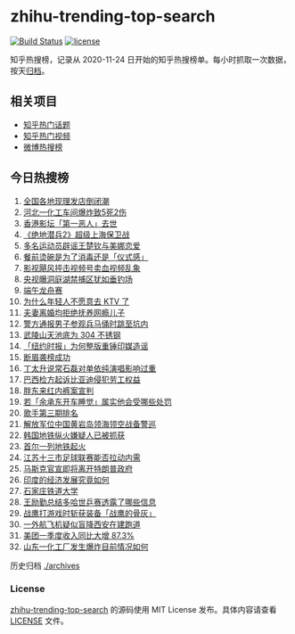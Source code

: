 # zhihu-trending-top-search

[![Build Status](https://github.com/justjavac/zhihu-trending-top-search/workflows/ci/badge.svg?branch=main)](https://github.com/justjavac/zhihu-trending-top-search/actions)
[![license](https://img.shields.io/github/license/justjavac/zhihu-trending-top-search)](https://github.com/justjavac/zhihu-trending-top-search/blob/main/LICENSE)

知乎热搜榜，记录从 2020-11-24 日开始的知乎热搜榜单。每小时抓取一次数据，按天[归档](./archives)。

## 相关项目

- [知乎热门话题](https://github.com/justjavac/zhihu-trending-hot-questions)
- [知乎热门视频](https://github.com/justjavac/zhihu-trending-hot-video)
- [微博热搜榜](https://github.com/justjavac/weibo-trending-hot-search)

## 今日热搜榜

<!-- BEGIN -->
<!-- 最后更新时间 Sat May 31 2025 22:17:47 GMT+0800 (China Standard Time) -->

1. [全国各地现理发店倒闭潮](https://www.zhihu.com/search?q=%E5%85%A8%E5%9B%BD%E5%90%84%E5%9C%B0%E7%8E%B0%E7%90%86%E5%8F%91%E5%BA%97%E5%80%92%E9%97%AD%E6%BD%AE)
1. [河北一化工车间爆炸致5死2伤](https://www.zhihu.com/search?q=%E6%B2%B3%E5%8C%97%E4%B8%80%E5%8C%96%E5%B7%A5%E8%BD%A6%E9%97%B4%E7%88%86%E7%82%B8%E8%87%B45%E6%AD%BB2%E4%BC%A4)
1. [香港影坛「第一恶人」去世](https://www.zhihu.com/search?q=%E9%A6%99%E6%B8%AF%E5%BD%B1%E5%9D%9B%E3%80%8C%E7%AC%AC%E4%B8%80%E6%81%B6%E4%BA%BA%E3%80%8D%E5%8E%BB%E4%B8%96)
1. [《绝地潜兵2》超级上海保卫战](https://www.zhihu.com/search?q=%E3%80%8A%E7%BB%9D%E5%9C%B0%E6%BD%9C%E5%85%B52%E3%80%8B%E8%B6%85%E7%BA%A7%E4%B8%8A%E6%B5%B7%E4%BF%9D%E5%8D%AB%E6%88%98)
1. [多名运动员辟谣王楚钦与美娜恋爱](https://www.zhihu.com/search?q=%E5%A4%9A%E5%90%8D%E8%BF%90%E5%8A%A8%E5%91%98%E8%BE%9F%E8%B0%A3%E7%8E%8B%E6%A5%9A%E9%92%A6%E4%B8%8E%E7%BE%8E%E5%A8%9C%E6%81%8B%E7%88%B1)
1. [餐前烫碗是为了消毒还是「仪式感」](https://www.zhihu.com/search?q=%E9%A4%90%E5%89%8D%E7%83%AB%E7%A2%97%E6%98%AF%E4%B8%BA%E4%BA%86%E6%B6%88%E6%AF%92%E8%BF%98%E6%98%AF%E3%80%8C%E4%BB%AA%E5%BC%8F%E6%84%9F%E3%80%8D)
1. [影视飓风抨击视频号卖血视频乱象](https://www.zhihu.com/search?q=%E5%BD%B1%E8%A7%86%E9%A3%93%E9%A3%8E%E6%8A%A8%E5%87%BB%E8%A7%86%E9%A2%91%E5%8F%B7%E5%8D%96%E8%A1%80%E8%A7%86%E9%A2%91%E4%B9%B1%E8%B1%A1)
1. [央视曝洞庭湖禁捕区犹如垂钓场](https://www.zhihu.com/search?q=%E5%A4%AE%E8%A7%86%E6%9B%9D%E6%B4%9E%E5%BA%AD%E6%B9%96%E7%A6%81%E6%8D%95%E5%8C%BA%E7%8A%B9%E5%A6%82%E5%9E%82%E9%92%93%E5%9C%BA)
1. [端午龙舟赛](https://www.zhihu.com/search?q=%E7%AB%AF%E5%8D%88%E9%BE%99%E8%88%9F%E8%B5%9B)
1. [为什么年轻人不愿意去 KTV 了](https://www.zhihu.com/search?q=%E4%B8%BA%E4%BB%80%E4%B9%88%E5%B9%B4%E8%BD%BB%E4%BA%BA%E4%B8%8D%E6%84%BF%E6%84%8F%E5%8E%BB%20KTV%20%E4%BA%86)
1. [夫妻离婚均拒绝抚养网瘾儿子](https://www.zhihu.com/search?q=%E5%A4%AB%E5%A6%BB%E7%A6%BB%E5%A9%9A%E5%9D%87%E6%8B%92%E7%BB%9D%E6%8A%9A%E5%85%BB%E7%BD%91%E7%98%BE%E5%84%BF%E5%AD%90)
1. [警方通报男子参观兵马俑时跳至坑内](https://www.zhihu.com/search?q=%E8%AD%A6%E6%96%B9%E9%80%9A%E6%8A%A5%E7%94%B7%E5%AD%90%E5%8F%82%E8%A7%82%E5%85%B5%E9%A9%AC%E4%BF%91%E6%97%B6%E8%B7%B3%E8%87%B3%E5%9D%91%E5%86%85)
1. [武陵山天池底为 304 不锈钢](https://www.zhihu.com/search?q=%E6%AD%A6%E9%99%B5%E5%B1%B1%E5%A4%A9%E6%B1%A0%E5%BA%95%E4%B8%BA%20304%20%E4%B8%8D%E9%94%88%E9%92%A2)
1. [「纽约时报」为何整版重锤印媒造谣](https://www.zhihu.com/search?q=%E3%80%8C%E7%BA%BD%E7%BA%A6%E6%97%B6%E6%8A%A5%E3%80%8D%E4%B8%BA%E4%BD%95%E6%95%B4%E7%89%88%E9%87%8D%E9%94%A4%E5%8D%B0%E5%AA%92%E9%80%A0%E8%B0%A3)
1. [断眉袭榜成功](https://www.zhihu.com/search?q=%E6%96%AD%E7%9C%89%E8%A2%AD%E6%A6%9C%E6%88%90%E5%8A%9F)
1. [丁太升说常石磊对单依纯演唱影响过重](https://www.zhihu.com/search?q=%E4%B8%81%E5%A4%AA%E5%8D%87%E8%AF%B4%E5%B8%B8%E7%9F%B3%E7%A3%8A%E5%AF%B9%E5%8D%95%E4%BE%9D%E7%BA%AF%E6%BC%94%E5%94%B1%E5%BD%B1%E5%93%8D%E8%BF%87%E9%87%8D)
1. [巴西检方起诉比亚迪侵犯劳工权益](https://www.zhihu.com/search?q=%E5%B7%B4%E8%A5%BF%E6%A3%80%E6%96%B9%E8%B5%B7%E8%AF%89%E6%AF%94%E4%BA%9A%E8%BF%AA%E4%BE%B5%E7%8A%AF%E5%8A%B3%E5%B7%A5%E6%9D%83%E7%9B%8A)
1. [胖东来红内裤案宣判](https://www.zhihu.com/search?q=%E8%83%96%E4%B8%9C%E6%9D%A5%E7%BA%A2%E5%86%85%E8%A3%A4%E6%A1%88%E5%AE%A3%E5%88%A4)
1. [若「余承东开车睡觉」属实他会受哪些处罚](https://www.zhihu.com/search?q=%E8%8B%A5%E3%80%8C%E4%BD%99%E6%89%BF%E4%B8%9C%E5%BC%80%E8%BD%A6%E7%9D%A1%E8%A7%89%E3%80%8D%E5%B1%9E%E5%AE%9E%E4%BB%96%E4%BC%9A%E5%8F%97%E5%93%AA%E4%BA%9B%E5%A4%84%E7%BD%9A)
1. [歌手第三期排名](https://www.zhihu.com/search?q=%E6%AD%8C%E6%89%8B%E7%AC%AC%E4%B8%89%E6%9C%9F%E6%8E%92%E5%90%8D)
1. [解放军位中国黄岩岛领海领空战备警巡](https://www.zhihu.com/search?q=%E8%A7%A3%E6%94%BE%E5%86%9B%E4%BD%8D%E4%B8%AD%E5%9B%BD%E9%BB%84%E5%B2%A9%E5%B2%9B%E9%A2%86%E6%B5%B7%E9%A2%86%E7%A9%BA%E6%88%98%E5%A4%87%E8%AD%A6%E5%B7%A1)
1. [韩国地铁纵火嫌疑人已被抓获](https://www.zhihu.com/search?q=%E9%9F%A9%E5%9B%BD%E5%9C%B0%E9%93%81%E7%BA%B5%E7%81%AB%E5%AB%8C%E7%96%91%E4%BA%BA%E5%B7%B2%E8%A2%AB%E6%8A%93%E8%8E%B7)
1. [首尔一列地铁起火](https://www.zhihu.com/search?q=%E9%A6%96%E5%B0%94%E4%B8%80%E5%88%97%E5%9C%B0%E9%93%81%E8%B5%B7%E7%81%AB)
1. [江苏十三市足球联赛能否拉动内需](https://www.zhihu.com/search?q=%E6%B1%9F%E8%8B%8F%E5%8D%81%E4%B8%89%E5%B8%82%E8%B6%B3%E7%90%83%E8%81%94%E8%B5%9B%E8%83%BD%E5%90%A6%E6%8B%89%E5%8A%A8%E5%86%85%E9%9C%80)
1. [马斯克官宣即将离开特朗普政府](https://www.zhihu.com/search?q=%E9%A9%AC%E6%96%AF%E5%85%8B%E5%AE%98%E5%AE%A3%E5%8D%B3%E5%B0%86%E7%A6%BB%E5%BC%80%E7%89%B9%E6%9C%97%E6%99%AE%E6%94%BF%E5%BA%9C)
1. [印度的经济发展究竟如何](https://www.zhihu.com/search?q=%E5%8D%B0%E5%BA%A6%E7%9A%84%E7%BB%8F%E6%B5%8E%E5%8F%91%E5%B1%95%E7%A9%B6%E7%AB%9F%E5%A6%82%E4%BD%95)
1. [石家庄铁道大学](https://www.zhihu.com/search?q=%E7%9F%B3%E5%AE%B6%E5%BA%84%E9%93%81%E9%81%93%E5%A4%A7%E5%AD%A6)
1. [王励勤总结多哈世乒赛透露了哪些信息](https://www.zhihu.com/search?q=%E7%8E%8B%E5%8A%B1%E5%8B%A4%E6%80%BB%E7%BB%93%E5%A4%9A%E5%93%88%E4%B8%96%E4%B9%92%E8%B5%9B%E9%80%8F%E9%9C%B2%E4%BA%86%E5%93%AA%E4%BA%9B%E4%BF%A1%E6%81%AF)
1. [战鹰打游戏时斩获装备「战鹰的骨灰」](https://www.zhihu.com/search?q=%E6%88%98%E9%B9%B0%E6%89%93%E6%B8%B8%E6%88%8F%E6%97%B6%E6%96%A9%E8%8E%B7%E8%A3%85%E5%A4%87%E3%80%8C%E6%88%98%E9%B9%B0%E7%9A%84%E9%AA%A8%E7%81%B0%E3%80%8D)
1. [一外航飞机疑似盲降西安在建跑道](https://www.zhihu.com/search?q=%E4%B8%80%E5%A4%96%E8%88%AA%E9%A3%9E%E6%9C%BA%E7%96%91%E4%BC%BC%E7%9B%B2%E9%99%8D%E8%A5%BF%E5%AE%89%E5%9C%A8%E5%BB%BA%E8%B7%91%E9%81%93)
1. [美团一季度收入同比大增 87.3%](https://www.zhihu.com/search?q=%E7%BE%8E%E5%9B%A2%E4%B8%80%E5%AD%A3%E5%BA%A6%E6%94%B6%E5%85%A5%E5%90%8C%E6%AF%94%E5%A4%A7%E5%A2%9E%2087.3%25)
1. [山东一化工厂发生爆炸目前情况如何](https://www.zhihu.com/search?q=%E5%B1%B1%E4%B8%9C%E4%B8%80%E5%8C%96%E5%B7%A5%E5%8E%82%E5%8F%91%E7%94%9F%E7%88%86%E7%82%B8%E7%9B%AE%E5%89%8D%E6%83%85%E5%86%B5%E5%A6%82%E4%BD%95)

<!-- END -->

历史归档 [./archives](./archives)

### License

[zhihu-trending-top-search](https://github.com/justjavac/zhihu-trending-top-search) 的源码使用 MIT License
发布。具体内容请查看 [LICENSE](./LICENSE) 文件。
